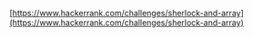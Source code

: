 [https://www.hackerrank.com/challenges/sherlock-and-array](https://www.hackerrank.com/challenges/sherlock-and-array)
